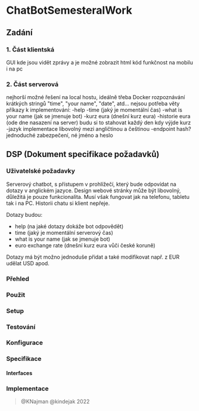 # ChatBotSemesteralWork

## Zadání

### 1. Část klientská

GUI kde jsou vidět zprávy a je možné zobrazit html kód
funkčnost na mobilu i na pc

### 2. Část serverová

nejhorší možné řešení na local hostu, ideálně třeba Docker
rozpoznávání krátkých stringů "time", "your name", "date", atd... nejsou potřeba věty
příkazy k implementování:
-help
-time (jaký je momentální čas)
-what is your name (jak se jmenuje bot)
-kurz eura (dnešní kurz eura)
-historie eura (ode dne nasazení na server) budu si to stahovat každý den kdy výjde kurz
-jazyk implementace libovolný mezi angličtinou a češtinou
-endpoint hash? jednoduché zabezpečení, né jméno a heslo

## DSP (Dokument specifikace požadavků)

### Uživatelské požadavky

Serverový chatbot, s přístupem v prohlížečí, který bude odpovídat na dotazy v anglickém jazyce.
Design webové stránky může být libovolný, důležitá je pouze funkcionalita. Musí však fungovat jak na telefonu, tabletu tak i na PC.
Historii chatu si klient nepřeje.

Dotazy budou:

- help (na jaké dotazy dokáže bot odpovědět)
- time (jaký je momentální serverový čas)
- what is your name (jak se jmenuje bot)
- euro exchange rate (dnešní kurz eura vůči české koruně)

Dotazy má být možno jednoduše přidat a také modifikovat např. z EUR udělat USD apod.

### Přehled

### Použit

### Setup

### Testování

### Konfigurace

### Specifikace

#### Interfaces

### Implementace

> @KNajman @kindejak 2022

